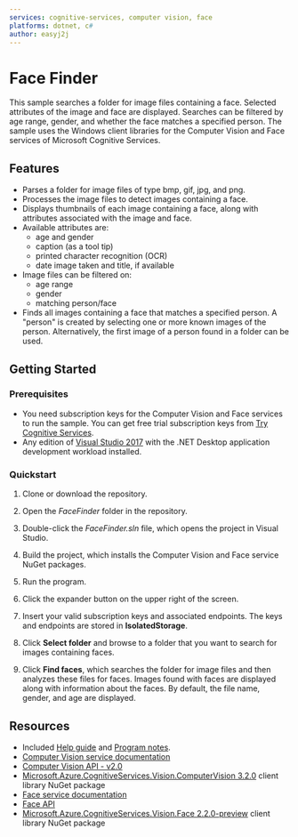 ```yaml
---
services: cognitive-services, computer vision, face
platforms: dotnet, c#
author: easyj2j
---
```


# Face Finder

This sample searches a folder for image files containing a face. Selected attributes of the image and face are displayed. Searches can be filtered by age range, gender, and whether the face matches a specified person. The sample uses the Windows client libraries for the Computer Vision and Face services of Microsoft Cognitive Services.

## Features

* Parses a folder for image files of type bmp, gif, jpg, and png.
* Processes the image files to detect images containing a face.
* Displays thumbnails of each image containing a face, along with attributes associated with the image and face.
* Available attributes are:
  * age and gender
  * caption (as a tool tip)
  * printed character recognition (OCR)
  * date image taken and title, if available
* Image files can be filtered on:
  * age range
  * gender
  * matching person/face
* Finds all images containing a face that matches a specified person. A "person" is created by selecting one or more known images of the person. Alternatively, the first image of a person found in a folder can be used.

## Getting Started

### Prerequisites

* You need subscription keys for the Computer Vision and Face services to run the sample. You can get free trial subscription keys from [Try Cognitive Services](https://azure.microsoft.com/try/cognitive-services/).
* Any edition of [Visual Studio 2017](https://www.visualstudio.com/downloads/) with the .NET Desktop application development workload installed.

### Quickstart

1. Clone or download the repository.
1. Open the *FaceFinder* folder in the repository.
1. Double-click the *FaceFinder.sln* file, which opens the project in Visual Studio.
1. Build the project, which installs the Computer Vision and Face service NuGet packages.
1. Run the program.

1. Click the expander button on the upper right of the screen.
1. Insert your valid subscription keys and associated endpoints. The keys and endpoints are stored in **IsolatedStorage**.
1. Click **Select folder** and browse to a folder that you want to search for images containing faces.
1. Click **Find faces**, which searches the folder for image files and then analyzes these files for faces. Images found with faces are displayed along with information about the faces. By default, the file name, gender, and age are displayed.

## Resources

* Included [Help guide](HELP.md) and [Program notes](PROGRAM-NOTES.md).
* [Computer Vision service documentation](https://docs.microsoft.com/azure/cognitive-services/computer-vision/)
* [Computer Vision API - v2.0](https://westus.dev.cognitive.microsoft.com/docs/services/5adf991815e1060e6355ad44/operations/56f91f2e778daf14a499e1fa)
* [Microsoft.Azure.CognitiveServices.Vision.ComputerVision 3.2.0](https://www.nuget.org/packages/Microsoft.Azure.CognitiveServices.Vision.ComputerVision/3.2.0) client library NuGet package
* [Face service documentation](https://docs.microsoft.com/azure/cognitive-services/face/)
* [Face API](https://docs.microsoft.com/azure/cognitive-services/face/apireference)
* [Microsoft.Azure.CognitiveServices.Vision.Face 2.2.0-preview](https://www.nuget.org/packages/Microsoft.Azure.CognitiveServices.Vision.Face/2.2.0-preview) client library NuGet package